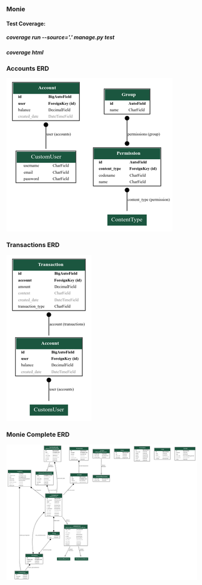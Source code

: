 ### Monie

#### Test Coverage:

##### coverage run --source='.' manage.py test

##### coverage html

### Accounts ERD

![My accountsErd](./accountsErd.png)

### Transactions ERD

![My transactionsRrd](./transactionsErd.png)

### Monie Complete ERD

![My monieErd](./monieErd.png)
